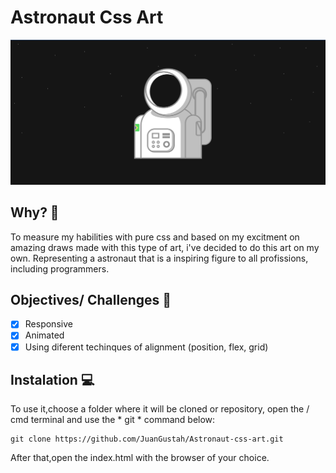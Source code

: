 # Astronaut Css Art
<p align="center">
<img src="sreenshot.png">
</p>

## Why? 🤔
To measure my habilities with pure css and based on my excitment on amazing draws made with this type of art, i've decided to do this art on my own.
Representing a astronaut that is a inspiring figure to all profissions, including programmers.

## Objectives/ Challenges 🎯
-   [x] Responsive
-   [x] Animated
-   [x] Using diferent techinques of alignment (position, flex, grid)

## Instalation 💻

To use it,choose a folder where it will be cloned or repository, open the / cmd terminal and use the * git * command below:
```
git clone https://github.com/JuanGustah/Astronaut-css-art.git
```
After that,open the index.html with the browser of your choice.
